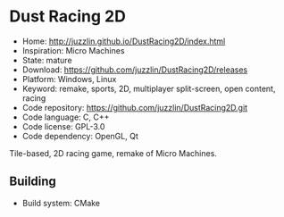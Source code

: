 # Dust Racing 2D

- Home: http://juzzlin.github.io/DustRacing2D/index.html
- Inspiration: Micro Machines
- State: mature
- Download: https://github.com/juzzlin/DustRacing2D/releases
- Platform: Windows, Linux
- Keyword: remake, sports, 2D, multiplayer split-screen, open content, racing
- Code repository: https://github.com/juzzlin/DustRacing2D.git
- Code language: C, C++
- Code license: GPL-3.0
- Code dependency: OpenGL, Qt

Tile-based, 2D racing game, remake of Micro Machines.

## Building

- Build system: CMake
